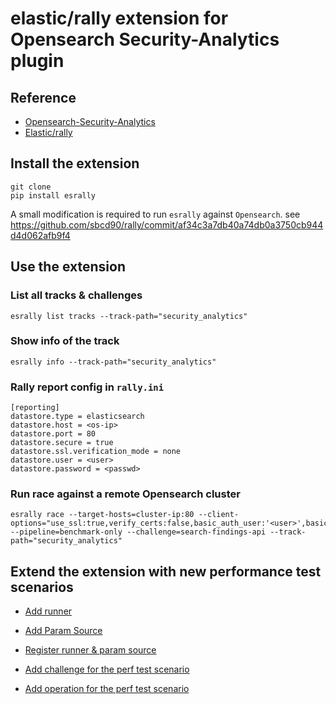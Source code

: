 elastic/rally extension for Opensearch Security-Analytics plugin
================================================================

## Reference

- [Opensearch-Security-Analytics](https://github.com/opensearch-project/security-analytics)
- [Elastic/rally](https://github.com/elastic/rally)

## Install the extension

```
git clone
pip install esrally
```

A small modification is required to run `esrally` against `Opensearch`. see https://github.com/sbcd90/rally/commit/af34c3a7db40a74db0a3750cb944d4d062afb9f4

## Use the extension

### List all tracks & challenges

```commandline
esrally list tracks --track-path="security_analytics"
```

### Show info of the track

```commandline
esrally info --track-path="security_analytics"
```

### Rally report config in `rally.ini`

```commandline
[reporting]
datastore.type = elasticsearch
datastore.host = <os-ip>
datastore.port = 80
datastore.secure = true
datastore.ssl.verification_mode = none
datastore.user = <user>
datastore.password = <passwd>
```

### Run race against a remote Opensearch cluster

```commandline
esrally race --target-hosts=cluster-ip:80 --client-options="use_ssl:true,verify_certs:false,basic_auth_user:'<user>',basic_auth_password:'<passwd>'" --pipeline=benchmark-only --challenge=search-findings-api --track-path="security_analytics"
```

## Extend the extension with new performance test scenarios

- [Add runner](security_analytics/runners)

- [Add Param Source](security_analytics/param_sources)

- [Register runner & param source](security_analytics/track.py)

- [Add challenge for the perf test scenario](security_analytics/challenges)

- [Add operation for the perf test scenario](security_analytics/operations)
